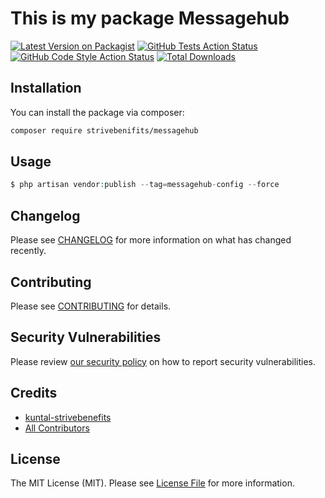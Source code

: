 # This is my package Messagehub

[![Latest Version on Packagist](https://img.shields.io/packagist/v/strivebenifits/messagehub.svg?style=flat-square)](https://packagist.org/packages/strivebenifits/messagehub)
[![GitHub Tests Action Status](https://img.shields.io/github/workflow/status/strivebenifits/messagehub/run-tests?label=tests)](https://github.com/strivebenifits/messagehub/actions?query=workflow%3ATests+branch%3Amaster)
[![GitHub Code Style Action Status](https://img.shields.io/github/workflow/status/strivebenifits/messagehub/Check%20&%20fix%20styling?label=code%20style)](https://github.com/strivebenifits/messagehub/actions?query=workflow%3A"Check+%26+fix+styling"+branch%3Amaster)
[![Total Downloads](https://img.shields.io/packagist/dt/strivebenifits/messagehub.svg?style=flat-square)](https://packagist.org/packages/strivebenifits/messagehub)


## Installation

You can install the package via composer:

```bash
composer require strivebenifits/messagehub
```

## Usage

```php
$ php artisan vendor:publish --tag=messagehub-config --force
```

## Changelog

Please see [CHANGELOG](CHANGELOG.md) for more information on what has changed recently.

## Contributing

Please see [CONTRIBUTING](.github/CONTRIBUTING.md) for details.

## Security Vulnerabilities

Please review [our security policy](../../security/policy) on how to report security vulnerabilities.

## Credits

- [kuntal-strivebenefits](https://github.com/strivebenifits)
- [All Contributors](../../contributors)

## License

The MIT License (MIT). Please see [License File](LICENSE.md) for more information.